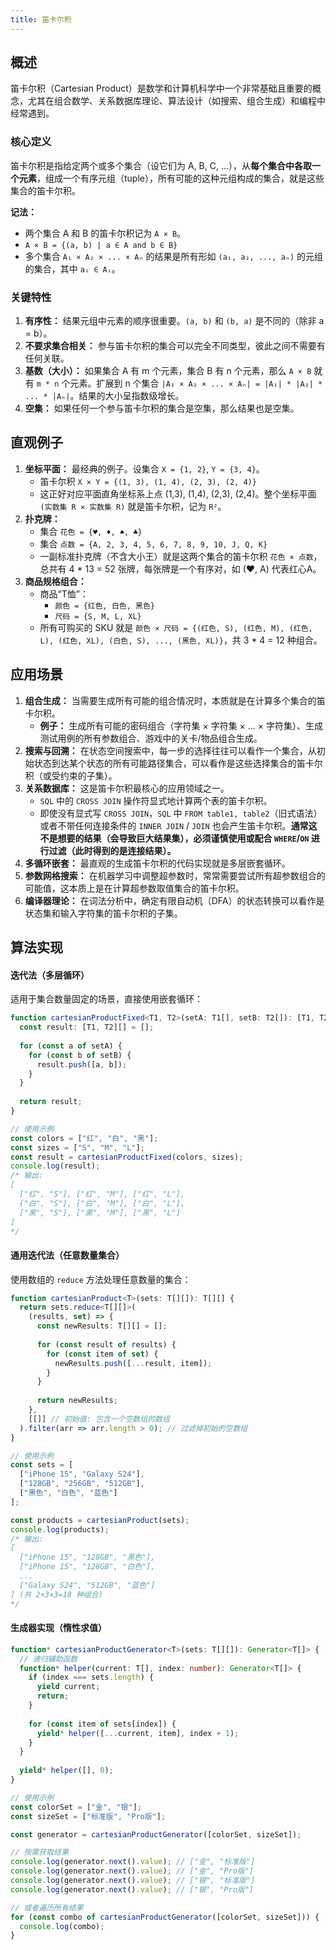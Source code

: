 ```yaml
---
title: 笛卡尔积
---
```


## 概述

笛卡尔积（Cartesian Product）是数学和计算机科学中一个非常基础且重要的概念，尤其在组合数学、关系数据库理论、算法设计（如搜索、组合生成）和编程中经常遇到。

### 核心定义

笛卡尔积是指给定两个或多个集合（设它们为 A, B, C, ...），从**每个集合中各取一个元素**，组成一个有序元组（tuple），所有可能的这种元组构成的集合，就是这些集合的笛卡尔积。

**记法：**

- 两个集合 A 和 B 的笛卡尔积记为 `A × B`。
- `A × B = {(a, b) | a ∈ A and b ∈ B}`
- 多个集合 `A₁ × A₂ × ... × Aₙ` 的结果是所有形如 `(a₁, a₂, ..., aₙ)` 的元组的集合，其中 `aᵢ ∈ Aᵢ`。

### 关键特性

1. **有序性：** 结果元组中元素的顺序很重要。`(a, b)` 和 `(b, a)` 是不同的（除非 a = b）。
2. **不要求集合相关：** 参与笛卡尔积的集合可以完全不同类型，彼此之间不需要有任何关联。
3. **基数（大小）：** 如果集合 A 有 m 个元素，集合 B 有 n 个元素，那么 `A × B` 就有 `m * n` 个元素。扩展到 n 个集合 `|A₁ × A₂ × ... × Aₙ| = |A₁| * |A₂| * ... * |Aₙ|`。结果的大小呈指数级增长。
4. **空集：** 如果任何一个参与笛卡尔积的集合是空集，那么结果也是空集。

## 直观例子

1. **坐标平面：** 最经典的例子。设集合 `X = {1, 2}`, `Y = {3, 4}`。
   - 笛卡尔积 `X × Y = {(1, 3), (1, 4), (2, 3), (2, 4)}`
   - 这正好对应平面直角坐标系上点 (1,3), (1,4), (2,3), (2,4)。整个坐标平面 `(实数集 R × 实数集 R)` 就是笛卡尔积，记为 `R²`。
2. **扑克牌：**
   - 集合 `花色 = {♥, ♦, ♠, ♣}`
   - 集合 `点数 = {A, 2, 3, 4, 5, 6, 7, 8, 9, 10, J, Q, K}`
   - 一副标准扑克牌（不含大小王）就是这两个集合的笛卡尔积 `花色 × 点数`，总共有 4 * 13 = 52 张牌，每张牌是一个有序对，如 (♥, A) 代表红心A。
3. **商品规格组合：**
   - 商品“T恤”：
     - `颜色 = {红色, 白色, 黑色}`
     - `尺码 = {S, M, L, XL}`
   - 所有可购买的 SKU 就是 `颜色 × 尺码 = {(红色, S), (红色, M), (红色, L), (红色, XL), (白色, S), ..., (黑色, XL)}`，共 3 * 4 = 12 种组合。

## 应用场景

1. **组合生成：** 当需要生成所有可能的组合情况时，本质就是在计算多个集合的笛卡尔积。
   - **例子：** 生成所有可能的密码组合（字符集 × 字符集 × ... × 字符集）、生成测试用例的所有参数组合、游戏中的关卡/物品组合生成。
2. **搜索与回溯：** 在状态空间搜索中，每一步的选择往往可以看作一个集合，从初始状态到达某个状态的所有可能路径集合，可以看作是这些选择集合的笛卡尔积（或受约束的子集）。
3. **关系数据库：** 这是笛卡尔积最核心的应用领域之一。
   - `SQL` 中的 `CROSS JOIN` 操作符显式地计算两个表的笛卡尔积。
   - 即使没有显式写 `CROSS JOIN`，`SQL` 中 `FROM table1, table2`（旧式语法）或者不带任何连接条件的 `INNER JOIN` / `JOIN` 也会产生笛卡尔积。**通常这不是想要的结果（会导致巨大结果集），必须谨慎使用或配合 `WHERE`/`ON` 进行过滤（此时得到的是连接结果）。**
4. **多循环嵌套：** 最直观的生成笛卡尔积的代码实现就是多层嵌套循环。
5. **参数网格搜索：** 在机器学习中调整超参数时，常常需要尝试所有超参数组合的可能值，这本质上是在计算超参数取值集合的笛卡尔积。
6. **编译器理论：** 在词法分析中，确定有限自动机（DFA）的状态转换可以看作是状态集和输入字符集的笛卡尔积的子集。

## 算法实现

#### 迭代法（多层循环）

适用于集合数量固定的场景，直接使用嵌套循环：

```typescript
function cartesianProductFixed<T1, T2>(setA: T1[], setB: T2[]): [T1, T2][] {
  const result: [T1, T2][] = [];
  
  for (const a of setA) {
    for (const b of setB) {
      result.push([a, b]);
    }
  }
  
  return result;
}

// 使用示例
const colors = ["红", "白", "黑"];
const sizes = ["S", "M", "L"];
const result = cartesianProductFixed(colors, sizes);
console.log(result);
/* 输出:
[
  ["红", "S"], ["红", "M"], ["红", "L"],
  ["白", "S"], ["白", "M"], ["白", "L"],
  ["黑", "S"], ["黑", "M"], ["黑", "L"]
]
*/
```

#### 通用迭代法（任意数量集合）

使用数组的 `reduce` 方法处理任意数量的集合：

```typescript
function cartesianProduct<T>(sets: T[][]): T[][] {
  return sets.reduce<T[][]>(
    (results, set) => {
      const newResults: T[][] = [];
      
      for (const result of results) {
        for (const item of set) {
          newResults.push([...result, item]);
        }
      }
      
      return newResults;
    },
    [[]] // 初始值: 包含一个空数组的数组
  ).filter(arr => arr.length > 0); // 过滤掉初始的空数组
}

// 使用示例
const sets = [
  ["iPhone 15", "Galaxy S24"],
  ["128GB", "256GB", "512GB"],
  ["黑色", "白色", "蓝色"]
];

const products = cartesianProduct(sets);
console.log(products);
/* 输出:
[
  ["iPhone 15", "128GB", "黑色"],
  ["iPhone 15", "128GB", "白色"],
  ...
  ["Galaxy S24", "512GB", "蓝色"]
] (共 2×3×3=18 种组合)
*/
```

#### 生成器实现（惰性求值）

```typescript
function* cartesianProductGenerator<T>(sets: T[][]): Generator<T[]> {
  // 递归辅助函数
  function* helper(current: T[], index: number): Generator<T[]> {
    if (index === sets.length) {
      yield current;
      return;
    }
    
    for (const item of sets[index]) {
      yield* helper([...current, item], index + 1);
    }
  }
  
  yield* helper([], 0);
}

// 使用示例
const colorSet = ["金", "银"];
const sizeSet = ["标准版", "Pro版"];

const generator = cartesianProductGenerator([colorSet, sizeSet]);

// 按需获取结果
console.log(generator.next().value); // ["金", "标准版"]
console.log(generator.next().value); // ["金", "Pro版"]
console.log(generator.next().value); // ["银", "标准版"]
console.log(generator.next().value); // ["银", "Pro版"]

// 或者遍历所有结果
for (const combo of cartesianProductGenerator([colorSet, sizeSet])) {
  console.log(combo);
}
```


